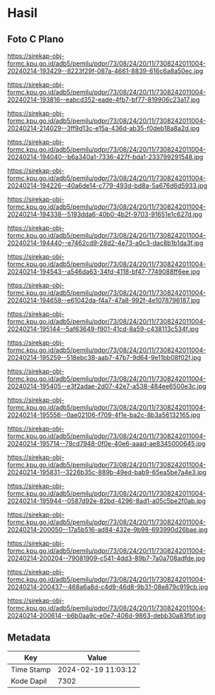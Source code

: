 # Hasil

## Foto C Plano

https://sirekap-obj-formc.kpu.go.id/adb5/pemilu/pdpr/73/08/24/20/11/7308242011004-20240214-193429--8223f29f-087a-4661-8839-616c6a8a50ec.jpg

https://sirekap-obj-formc.kpu.go.id/adb5/pemilu/pdpr/73/08/24/20/11/7308242011004-20240214-193816--eabcd352-eade-4fb7-bf77-819906c23a17.jpg

https://sirekap-obj-formc.kpu.go.id/adb5/pemilu/pdpr/73/08/24/20/11/7308242011004-20240214-214029--3ff9d13c-e15a-436d-ab35-f0deb18a8a2d.jpg

https://sirekap-obj-formc.kpu.go.id/adb5/pemilu/pdpr/73/08/24/20/11/7308242011004-20240214-194040--b6a340a1-7336-427f-bda1-233799291548.jpg

https://sirekap-obj-formc.kpu.go.id/adb5/pemilu/pdpr/73/08/24/20/11/7308242011004-20240214-194226--40a6de14-c779-493d-bd8a-5a676d6d5933.jpg

https://sirekap-obj-formc.kpu.go.id/adb5/pemilu/pdpr/73/08/24/20/11/7308242011004-20240214-194338--5193dda6-40b0-4b2f-9703-91651e1c627d.jpg

https://sirekap-obj-formc.kpu.go.id/adb5/pemilu/pdpr/73/08/24/20/11/7308242011004-20240214-194440--e7462cd9-28d2-4e73-a0c3-dac8b1b1da3f.jpg

https://sirekap-obj-formc.kpu.go.id/adb5/pemilu/pdpr/73/08/24/20/11/7308242011004-20240214-194543--a546da63-34fd-4118-bf47-7749088ff6ee.jpg

https://sirekap-obj-formc.kpu.go.id/adb5/pemilu/pdpr/73/08/24/20/11/7308242011004-20240214-194658--e61042da-f4a7-47a8-992f-4e1078796187.jpg

https://sirekap-obj-formc.kpu.go.id/adb5/pemilu/pdpr/73/08/24/20/11/7308242011004-20240214-195144--5af63649-f901-41cd-8a59-c438113c534f.jpg

https://sirekap-obj-formc.kpu.go.id/adb5/pemilu/pdpr/73/08/24/20/11/7308242011004-20240214-195259--518ebc38-aab7-47b7-9d64-9e11bb08f02f.jpg

https://sirekap-obj-formc.kpu.go.id/adb5/pemilu/pdpr/73/08/24/20/11/7308242011004-20240214-195405--e3f2adae-2d07-42e7-a538-484ee6500e3c.jpg

https://sirekap-obj-formc.kpu.go.id/adb5/pemilu/pdpr/73/08/24/20/11/7308242011004-20240214-195556--0ae02106-f709-4f1e-ba2c-8b3a56132165.jpg

https://sirekap-obj-formc.kpu.go.id/adb5/pemilu/pdpr/73/08/24/20/11/7308242011004-20240214-195714--78cd7948-0f0e-40e6-aaad-ae8345000645.jpg

https://sirekap-obj-formc.kpu.go.id/adb5/pemilu/pdpr/73/08/24/20/11/7308242011004-20240214-195831--3226b35c-889b-49ed-bab9-65ea5be7a4e3.jpg

https://sirekap-obj-formc.kpu.go.id/adb5/pemilu/pdpr/73/08/24/20/11/7308242011004-20240214-195944--0587d92e-82bd-4296-8ad1-a05c5be2f0ab.jpg

https://sirekap-obj-formc.kpu.go.id/adb5/pemilu/pdpr/73/08/24/20/11/7308242011004-20240214-200050--17a5b516-ad84-432e-9b98-693990d26bae.jpg

https://sirekap-obj-formc.kpu.go.id/adb5/pemilu/pdpr/73/08/24/20/11/7308242011004-20240214-200204--79081909-c541-4dd3-89b7-7a0a708adfde.jpg

https://sirekap-obj-formc.kpu.go.id/adb5/pemilu/pdpr/73/08/24/20/11/7308242011004-20240214-200437--468a6a8d-c4d9-46d8-9b31-08e879c919cb.jpg

https://sirekap-obj-formc.kpu.go.id/adb5/pemilu/pdpr/73/08/24/20/11/7308242011004-20240214-200614--b6b0aa9c-e0e7-406d-9863-debb30a83fbf.jpg


## Metadata

| Key        | Value               |
| ---------- | ------------------- |
| Time Stamp | 2024-02-19 11:03:12 |
| Kode Dapil | 7302                |




